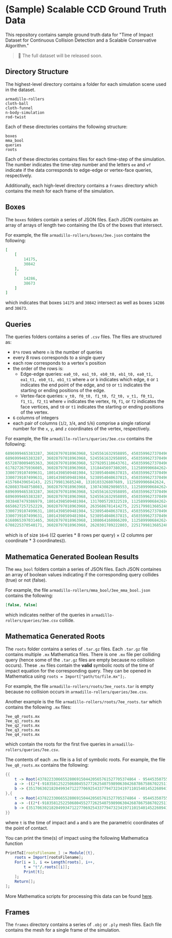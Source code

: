# (Sample) Scalable CCD Ground Truth Data

This repository contains sample ground truth data for "Time of Impact Dataset for Continuous Collision Detection and a Scalable Conservative Algorithm."

> :notebook: The full dataset will be released soon.

## Directory Structure

The highest-level directory contains a folder for each simulation scene used in the dataset.

```
armadillo-rollers
cloth-ball
cloth-funnel
n-body-simulation
rod-twist
```

Each of these directories contains the following structure:

```
boxes
mma_bool
queries
roots
```

Each of these directories contains files for each time-step of the simulation.
The number indicates the time-step number and the letters `ee` and `vf` indicate if the data corresponds to edge-edge or vertex-face queries, respectively.

Additionally, each high-level directory contains a `frames` directory which contains the mesh for each frame of the simulation.

## Boxes

The `boxes` folders contain a series of JSON files. Each JSON contains an array of arrays of length two containing the IDs of the boxes that intersect.

For example, the file `armadillo-rollers/boxes/3ee.json` contains the following:
```json
[
    [
        14175,
        30842
    ],
    [
        14286,
        38673
    ]
]
```
which indicates that boxes `14175` and `30842` intersect as well as boxes `14286` and `38673`.

## Queries

The queries folders contains a series of `.csv` files. The files are structured as:
* `8*n` rows where `n` is the number of queries
* every 8 rows corresponds to a single query
* each row corresponds to a vertex's position
* the order of the rows is:
    * Edge-edge queries: `ea0_t0, ea1_t0, eb0_t0, eb1_t0, ea0_t1, ea1_t1, eb0_t1, eb1_t1` where `a` or `b` indicates which edge, `0` or `1` indicates the end point of the edge, and `t0` or `t1` indicates the starting or ending positions of the edge.
    * Vertex-face queries: `v_t0, f0_t0, f1_t0, f2_t0, v_t1, f0_t1, f1_t1, f2_t1` where `v` indicates the vertex, `f0`, `f1`, or `f2` indicates the face vertices, and `t0` or `t1` indicates the starting or ending positions of the vertex.
* `6` columns of integers
* each pair of columns (`1`/`2`, `3`/`4`, and `5`/`6`) comprise a single rational number for the `x`, `y`, and `z` coordinates of the vertex, respectively.

For example, the file `armadillo-rollers/queries/3ee.csv` contains the following:
```cs
6896999465383287, 36028797018963968, 5245561632958895, 4503599627370496, -5570196134319905, 18014398509481984
6896999465383287, 36028797018963968, 5245561632958895, 4503599627370496, -3713452079947597, 18014398509481984
6572878009405363, 36028797018963968, 5279205110643761, 4503599627370496, -8087556680271451, 36028797018963968
6178272675936085, 36028797018963968, 1318445697380205, 1125899906842624, -8625030737350413, 36028797018963968
3300739107499631, 18014398509481984, 5238954040637815, 4503599627370496, -5570196134319905, 18014398509481984
3300739107499631, 18014398509481984, 5238954040637815, 4503599627370496, -3713452079947597, 18014398509481984
415760439654143, 2251799813685248, 1310103326807689, 1125899906842624, -4055063906160507, 18014398509481984
6280837848758083, 36028797018963968, 1307430829898553, 1125899906842624, -8634198005750667, 36028797018963968
6896999465383287, 36028797018963968, 5245561632958895, 4503599627370496, 5570196134319905, 18014398509481984
6896999465383287, 36028797018963968, 5245561632958895, 4503599627370496, 3713452079947597, 18014398509481984
3038487479386979, 18014398509481984, 1317005720322519, 1125899906842624, 3855274513145955, 18014398509481984
6658627257252229, 36028797018963968, 2635686781414275, 2251799813685248, 8511631460371279, 36028797018963968
3300739107499631, 18014398509481984, 5238954040637815, 4503599627370496, 5570196134319905, 18014398509481984
3300739107499631, 18014398509481984, 5238954040637815, 4503599627370496, 3713452079947597, 18014398509481984
6168065397031465, 36028797018963968, 1308064160866209, 1125899906842624, 7623744805191723, 36028797018963968
6708225370540171, 36028797018963968, 2620301789222803, 2251799813685248, 2108135822468527, 9007199254740992
```
which is of size `16×6` ((2 queries * 8 rows per query) × (2 columns per coordinate * 3 coordinates)).

## Mathematica Generated Boolean Results

The `mma_bool` folders contain a series of JSON files. Each JSON containes an array of boolean values indicating if the corresponding query collides (true) or not (false).

For example, the file `armadillo-rollers/mma_bool/3ee_mma_bool.json` contains the following:
```json
[false, false]
```
which indicates neither of the queries in `armadillo-rollers/queries/3ee.csv` collide.

## Mathematica Generated Roots

The `roots` folder contains a series of `.tar.gz` files. Each `.tar.gz` file contains multiple `.mx` Mathematica files. There is one `.mx` file per colliding query (hence some of the `.tar.gz` files are empty because no collision occurs). These `.mx` files contain the **valid** symbolic roots of the time of impact equation for the corresponding query. They can be opened in Mathematica using `roots = Import["path/to/file.mx"];`.

For example, the file `armadillo-rollers/roots/3ee_roots.tar` is empty because no collision occurs in `armadillo-rollers/queries/3ee.csv`.

Another example is the file `armadillo-rollers/roots/7ee_roots.tar` which contains the following `.mx` files:
```
7ee_q0_roots.mx
7ee_q1_roots.mx
7ee_q2_roots.mx
7ee_q3_roots.mx
7ee_q4_roots.mx
```
which contain the roots for the first five queries in `armadillo-rollers/queries/7ee.csv`.

The contents of each `.mx` file is a list of symbolic roots. For example, the file `7ee_q0_roots.mx` contains the following:
```mathematica
{{
    t -> Root[4378223306655280691504420565761527705374864 - 9544535075583226097920264671275704925744443*#1 + 5201746432656463262747693410436504932105911*#1^2 + 13645803353680734592999942957915267612*#1^3 & , 2, 0],
    a -> -((2*(-918358125225068045527726254075989063042687867586702251186403\19315963878861324541 + 213874878654502740768291327458902106437697912389840811\51423163192529488380678810*Root[4378223306655280691504420565761527705374864 - 9544535075583226097920264671275704925744443*#1 + 5201746432656463262747693410436504932105911*#1^2 + 13645803353680734592999942957915267612*#1^3 & , 2, 0] + 807917639524710582837215204444565744683395171839179986482058320548772\8016*Root[4378223306655280691504420565761527705374864 - 9544535075583226097920264671275704925744443*#1 + 5201746432656463262747693410436504932105911*#1^2 + 13645803353680734592999942957915267612*#1^3 & , 2, 0]^2))/389445\876561050120493762187117210062674853384847249203283282222244781771573380029),
    b -> (351706302182049934712277069254337794732341971101540145226094193659\607163246292013 + 36827826831164058938729936398366393245121381073525007087002\956462014497642309974*Root[4378223306655280691504420565761527705374864 - 9544535075583226097920264671275704925744443*#1 + 5201746432656463262747693410436504932105911*#1^2 + 13645803353680734592999942957915267612*#1^3 & , 2, 0] + 96611076027242257117557999318402381112665700513189145780115118785890351\032*Root[4378223306655280691504420565761527705374864 - 9544535075583226097920264671275704925744443*#1 + 5201746432656463262747693410436504932105911*#1^2 + 13645803353680734592999942957915267612*#1^3 & , 2, 0]^2)/389445876\561050120493762187117210062674853384847249203283282222244781771573380029
},{
    t -> Root[4378223306655280691504420565761527705374864 - 9544535075583226097920264671275704925744443*#1 + 5201746432656463262747693410436504932105911*#1^2 + 13645803353680734592999942957915267612*#1^3 & , 3, 0],
    a -> -((2*(-918358125225068045527726254075989063042687867586702251186403\19315963878861324541 + 213874878654502740768291327458902106437697912389840811\51423163192529488380678810*Root[4378223306655280691504420565761527705374864 - 9544535075583226097920264671275704925744443*#1 + 5201746432656463262747693410436504932105911*#1^2 + 13645803353680734592999942957915267612*#1^3 & , 3, 0] + 807917639524710582837215204444565744683395171839179986482058320548772\8016*Root[4378223306655280691504420565761527705374864 - 9544535075583226097920264671275704925744443*#1 + 5201746432656463262747693410436504932105911*#1^2 + 13645803353680734592999942957915267612*#1^3 & , 3, 0]^2))/389445\876561050120493762187117210062674853384847249203283282222244781771573380029),
    b -> (351706302182049934712277069254337794732341971101540145226094193659\607163246292013 + 36827826831164058938729936398366393245121381073525007087002\956462014497642309974*Root[4378223306655280691504420565761527705374864 - 9544535075583226097920264671275704925744443*#1 + 5201746432656463262747693410436504932105911*#1^2 + 13645803353680734592999942957915267612*#1^3 & , 3, 0] + 96611076027242257117557999318402381112665700513189145780115118785890351\032*Root[4378223306655280691504420565761527705374864 - 9544535075583226097920264671275704925744443*#1 + 5201746432656463262747693410436504932105911*#1^2 + 13645803353680734592999942957915267612*#1^3 & , 3, 0]^2)/389445876\561050120493762187117210062674853384847249203283282222244781771573380029
}}
```
where `t` is the time of impact and `a` and `b` are the parametric coordinates of the point of contact.

You can print the time(s) of impact using the following Mathematica function
```mathematica
PrintToI[rootsFilename_] := Module[{t},
    roots = Import[rootsFilename];
    For[i = 1, i <= Length[roots], i++,
        t = "t"/.roots[[i]];
        Print[t];
    ];
    Return[];
];
```

More Mathematica scripts for processing this data can be found [here](https://github.com/Continuous-Collision-Detection/Symbolic).

## Frames

The `frames` directory contains a series of `.obj` or `.ply` mesh files. Each file contains the mesh for a single frame of the simulation.